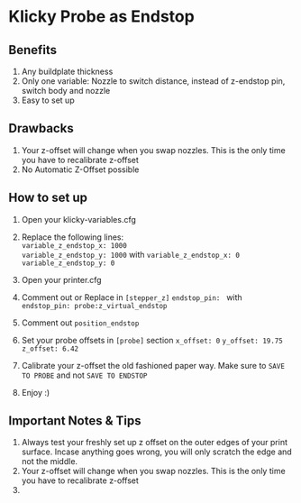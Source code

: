 
# Klicky Probe as Endstop
## Benefits
1. Any buildplate thickness
2. Only one variable: Nozzle to switch distance, instead of z-endstop pin, switch body and nozzle
3. Easy to set up

## Drawbacks
1. Your z-offset will change when you swap nozzles. This is the only time you have to recalibrate z-offset
2. No Automatic Z-Offset possible
## How to set up
1. Open your klicky-variables.cfg
2. Replace the following lines:
<br>`variable_z_endstop_x: 1000`
<br>`variable_z_endstop_y: 1000`
with 
`variable_z_endstop_x: 0`
`variable_z_endstop_y: 0`
3. Open your printer.cfg
4. Comment out or Replace in `[stepper_z]`
`endstop_pin: `
with 
`endstop_pin: probe:z_virtual_endstop`

5. Comment out `position_endstop`
6. Set your probe offsets in `[probe]` section
	`x_offset: 0`
	`y_offset: 19.75`
`z_offset: 6.42`

7. Calibrate your z-offset the old fashioned paper way. Make sure to `SAVE TO PROBE` and not `SAVE TO ENDSTOP`
8. Enjoy :) 

## Important Notes & Tips
1. Always test your freshly set up z offset on the outer edges of your print surface. Incase anything goes wrong, you will only scratch the edge and not the middle. 
2. Your z-offset will change when you swap nozzles. This is the only time you have to recalibrate z-offset
3. 
